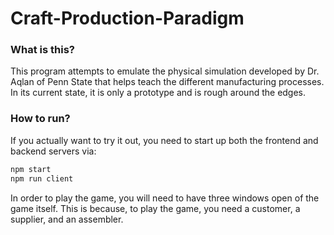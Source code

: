 # Craft-Production-Paradigm 
### What is this?
This program attempts to emulate the physical simulation developed by Dr. Aqlan of Penn State that 
helps teach the different manufacturing processes. In its current state, it is only a prototype
and is rough around the edges.

### How to run?
If you actually want to try it out, you need to start up both the frontend and backend servers via:
```bash
npm start
npm run client
```
In order to play the game, you will need to have three windows open of the game itself. 
This is because, to play the game, you need a customer, a supplier, and an assembler.
